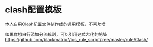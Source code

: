 # clash配置模板
本人自用Clash配置文件制作成的通用模板，不喜勿喷


如果你想自行添加分流规则，可以引用这位大佬的地址 
https://github.com/blackmatrix7/ios_rule_script/tree/master/rule/Clash/
